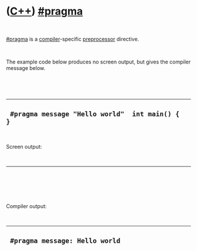 



 

 

 

 

 

([C++](Cpp.htm)) [\#pragma](CppPragma.htm)
==========================================

 

[\#pragma](CppPragma.htm) is a [compiler](CppCompiler.htm)-specific
[preprocessor](CppPreprocessor.htm) directive.

 

The example code below produces no screen output, but gives the compiler
message below.

 

 

  ---------------------------------------------------
  ` #pragma message "Hello world"  int main() {  }`
  ---------------------------------------------------

 

Screen output:

 

  ------
  `  `
  ------

 

Compiler output:

 

  ---------------------------------
  ` #pragma message: Hello world`
  ---------------------------------

 

 

 

 

 





 



